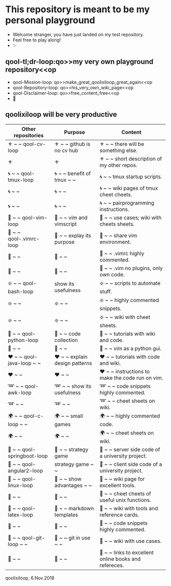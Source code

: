 # This repository is meant to be my personal playground
* Welcome stranger, you have just landed on my test repository. 
* Feel free to play along! 
* :sparkles:

## qool-tl;dr-loop:qo>>my very own playground repository<<op
* qool-Mission-loop: qo>>make_great_qoolixiloop_great_again<<op
* qool-Repository-loop: qo>>his_very_own_wiki_page<<op
* qool-Disclaimer-loop: qo>>free_content_free<<op
* :revolving_hearts:

## qoolixiloop will be very productive

Other repositories   | Purpose                  | Content                                                                   |
---------------------| ------------------------ | ------------------------------------------------------------------------- |
:fleur_de_lis: ~ ~ qool-cv-loop  | :fleur_de_lis: ~ ~ github is no cv hub | :fleur_de_lis: ~ ~ there will be something else. |
:fleur_de_lis: | :fleur_de_lis: | :fleur_de_lis: ~ ~  short description of my other repos. |
:cyclone: ~ ~ qool-tmux-loop | :cyclone: ~ ~ benefit of tmux ~ ~ | :cyclone: ~ ~  tmux startup scripts. |
:cyclone: ~ ~ | :cyclone: ~ ~ | :cyclone: ~ ~  wiki pages of tmux cheet cheets.| 
:cyclone: ~ ~ | :cyclone: ~ ~ | :cyclone: ~ ~ pairprogramming instructions. |
:gem: ~ ~ qool-vim-loop | :gem: ~ ~ vim and vimscript | :gem: ~ ~ use cases; wiki with cheets sheets. |
:whale: ~ ~ qool-.vimrc-loop | :whale: ~ ~ explay its purpose | :whale: ~ ~ share vim environment. | 
:whale: ~ ~ | :whale: ~ ~ | :whale: ~ ~ .vimrc highly commented. | 
:whale: ~ ~ | :whale: ~ ~ | :whale: ~ ~ .vim no plugins, only own code. |
:sparkle: ~ ~ qool-bash-loop | show its usefulness | :sparkle: ~ ~ scripts to automate stuff. | 
:sparkle: ~ ~ | :sparkle: ~ ~ | :sparkle: ~ ~ highly commented snippets. |
:sparkle: ~ ~ | :sparkle: ~ ~ | :sparkle: ~ ~ wiki with cheet sheets. |
:grapes: ~ ~ qool-python-loop | :grapes: ~ ~ code collection | :grapes: ~ ~ tutorials with wiki and code. | 
:grapes: ~ ~ | :grapes: ~ ~ | :grapes: ~ ~ vim as a python gui.  |
:hearts: ~ ~ qool-java-loop  ~ ~| :hearts: ~ ~ explain design patterns | :hearts: ~ ~ tutorials with code and wiki. | 
:hearts: ~ ~ | :hearts: ~ ~  | :hearts: ~ ~ instructions to make the code run on vim. |
:loop: ~ ~ qool-awk-loop | :loop: ~ ~ show its usefulness | :loop: ~ ~ code snippets highly commented. | 
:loop: ~ ~ | :loop: ~ ~ | :loop: ~ ~ cheet sheets on wiki. |
:earth_africa: ~ ~ qool-c-loop ~ ~ | :earth_africa: ~ ~ small games | :earth_africa: ~ ~ highly commented code. | 
:earth_africa: ~ ~ | :earth_africa: ~ ~ | :earth_africa: ~ ~ cheet sheets on wiki. |
:rose: ~ ~ qool-springboot-loop | :rose: ~ ~ strategy game | :rose: ~ ~ server side code of a university project.  |
:rose: ~ ~ qool-angular2-loop  | strategy game ~ ~ | :rose: ~ ~ client side code of a university project.  |
:maple_leaf: ~ ~ qool-linux-loop | :maple_leaf: ~ ~ show advantages ~ ~ | :maple_leaf: ~ ~ wiki page for excellent tools. | 
:maple_leaf: ~ ~ | :maple_leaf: ~ ~ | :maple_leaf: ~ ~ cheet cheets of useful unix functions. |
:dizzy: ~ ~ qool-latex-loop | :dizzy: ~ ~ markdown templates | :dizzy: ~ ~ wiki with tools and reference cards. | 
:dizzy: ~ ~ | :dizzy: ~ ~ | :dizzy: ~ ~ code snippets highly commented. |
:blossom: ~ ~ qool-git-loop ~ ~ | :blossom: ~ ~ git in use ~ ~ | :blossom: ~ ~ wiki with use cases. |
:blossom: ~ ~ | :blossom: ~ ~ | :blossom: ~ ~ links to excellent online books and refereces. |

qoolixiloop, 6.Nov.2018
